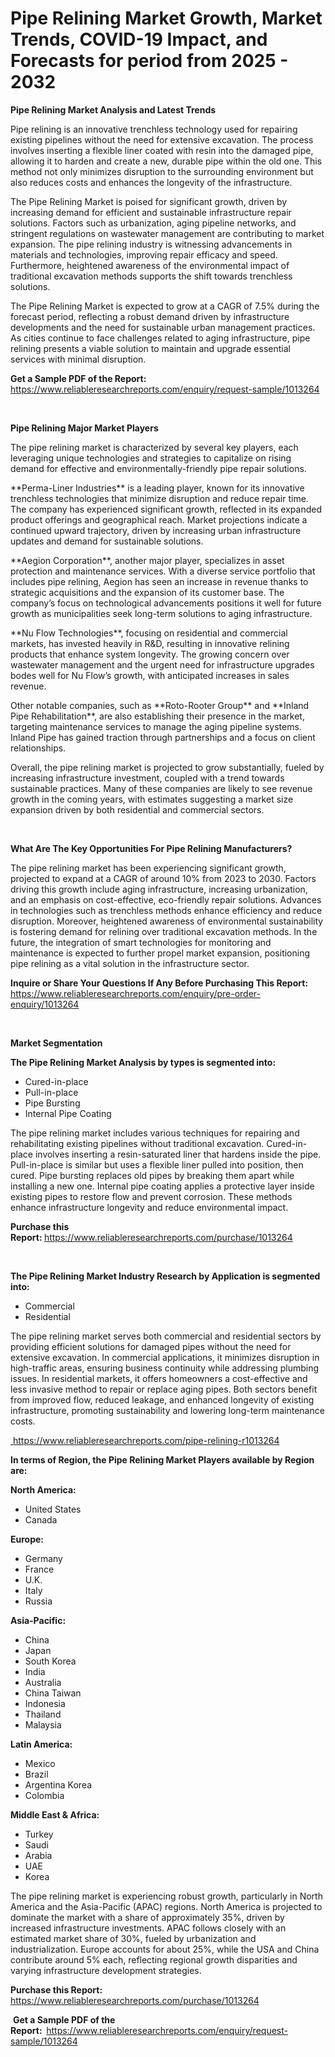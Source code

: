 <p><h1>Pipe Relining Market Growth, Market Trends, COVID-19 Impact, and Forecasts for period from 2025 - 2032</h1></p><p><strong>Pipe Relining Market Analysis and Latest Trends</strong></p>
<p><p>Pipe relining is an innovative trenchless technology used for repairing existing pipelines without the need for extensive excavation. The process involves inserting a flexible liner coated with resin into the damaged pipe, allowing it to harden and create a new, durable pipe within the old one. This method not only minimizes disruption to the surrounding environment but also reduces costs and enhances the longevity of the infrastructure.</p><p>The Pipe Relining Market is poised for significant growth, driven by increasing demand for efficient and sustainable infrastructure repair solutions. Factors such as urbanization, aging pipeline networks, and stringent regulations on wastewater management are contributing to market expansion. The pipe relining industry is witnessing advancements in materials and technologies, improving repair efficacy and speed. Furthermore, heightened awareness of the environmental impact of traditional excavation methods supports the shift towards trenchless solutions.</p><p>The Pipe Relining Market is expected to grow at a CAGR of 7.5% during the forecast period, reflecting a robust demand driven by infrastructure developments and the need for sustainable urban management practices. As cities continue to face challenges related to aging infrastructure, pipe relining presents a viable solution to maintain and upgrade essential services with minimal disruption.</p></p>
<p><strong>Get a Sample PDF of the Report:&nbsp;</strong> <a href="https://www.reliableresearchreports.com/enquiry/request-sample/1013264?utm_campaign=13&utm_medium=2&utm_source=Github&utm_content=ia&utm_term=17042025&utm_id=pipe-relining">https://www.reliableresearchreports.com/enquiry/request-sample/1013264</a></p>
<p>&nbsp;</p>
<p><strong>Pipe Relining Major Market Players</strong></p>
<p><p>The pipe relining market is characterized by several key players, each leveraging unique technologies and strategies to capitalize on rising demand for effective and environmentally-friendly pipe repair solutions. </p><p>**Perma-Liner Industries** is a leading player, known for its innovative trenchless technologies that minimize disruption and reduce repair time. The company has experienced significant growth, reflected in its expanded product offerings and geographical reach. Market projections indicate a continued upward trajectory, driven by increasing urban infrastructure updates and demand for sustainable solutions.</p><p>**Aegion Corporation**, another major player, specializes in asset protection and maintenance services. With a diverse service portfolio that includes pipe relining, Aegion has seen an increase in revenue thanks to strategic acquisitions and the expansion of its customer base. The company’s focus on technological advancements positions it well for future growth as municipalities seek long-term solutions to aging infrastructure.</p><p>**Nu Flow Technologies**, focusing on residential and commercial markets, has invested heavily in R&D, resulting in innovative relining products that enhance system longevity. The growing concern over wastewater management and the urgent need for infrastructure upgrades bodes well for Nu Flow’s growth, with anticipated increases in sales revenue.</p><p>Other notable companies, such as **Roto-Rooter Group** and **Inland Pipe Rehabilitation**, are also establishing their presence in the market, targeting maintenance services to manage the aging pipeline systems. Inland Pipe has gained traction through partnerships and a focus on client relationships.</p><p>Overall, the pipe relining market is projected to grow substantially, fueled by increasing infrastructure investment, coupled with a trend towards sustainable practices. Many of these companies are likely to see revenue growth in the coming years, with estimates suggesting a market size expansion driven by both residential and commercial sectors.</p></p>
<p>&nbsp;</p>
<p><strong>What Are The Key Opportunities For Pipe Relining Manufacturers?</strong></p>
<p><p>The pipe relining market has been experiencing significant growth, projected to expand at a CAGR of around 10% from 2023 to 2030. Factors driving this growth include aging infrastructure, increasing urbanization, and an emphasis on cost-effective, eco-friendly repair solutions. Advances in technologies such as trenchless methods enhance efficiency and reduce disruption. Moreover, heightened awareness of environmental sustainability is fostering demand for relining over traditional excavation methods. In the future, the integration of smart technologies for monitoring and maintenance is expected to further propel market expansion, positioning pipe relining as a vital solution in the infrastructure sector.</p></p>
<p><strong>Inquire or Share Your Questions If Any Before Purchasing This Report:</strong> <a href="https://www.reliableresearchreports.com/enquiry/pre-order-enquiry/1013264?utm_campaign=13&utm_medium=2&utm_source=Github&utm_content=ia&utm_term=17042025&utm_id=pipe-relining">https://www.reliableresearchreports.com/enquiry/pre-order-enquiry/1013264</a></p>
<p>&nbsp;</p>
<p><strong>Market Segmentation</strong></p>
<p><strong>The Pipe Relining Market Analysis by types is segmented into:</strong></p>
<p><ul><li>Cured-in-place</li><li>Pull-in-place</li><li>Pipe Bursting</li><li>Internal Pipe Coating</li></ul></p>
<p><p>The pipe relining market includes various techniques for repairing and rehabilitating existing pipelines without traditional excavation. Cured-in-place involves inserting a resin-saturated liner that hardens inside the pipe. Pull-in-place is similar but uses a flexible liner pulled into position, then cured. Pipe bursting replaces old pipes by breaking them apart while installing a new one. Internal pipe coating applies a protective layer inside existing pipes to restore flow and prevent corrosion. These methods enhance infrastructure longevity and reduce environmental impact.</p></p>
<p><strong>Purchase this Report:&nbsp;</strong><a href="https://www.reliableresearchreports.com/purchase/1013264?utm_campaign=13&utm_medium=2&utm_source=Github&utm_content=ia&utm_term=17042025&utm_id=pipe-relining">https://www.reliableresearchreports.com/purchase/1013264</a></p>
<p>&nbsp;</p>
<p><strong>The Pipe Relining Market Industry Research by Application is segmented into:</strong></p>
<p><ul><li>Commercial</li><li>Residential</li></ul></p>
<p><p>The pipe relining market serves both commercial and residential sectors by providing efficient solutions for damaged pipes without the need for extensive excavation. In commercial applications, it minimizes disruption in high-traffic areas, ensuring business continuity while addressing plumbing issues. In residential markets, it offers homeowners a cost-effective and less invasive method to repair or replace aging pipes. Both sectors benefit from improved flow, reduced leakage, and enhanced longevity of existing infrastructure, promoting sustainability and lowering long-term maintenance costs.</p></p>
<p><a href="https://www.reliableresearchreports.com/pipe-relining-r1013264?utm_campaign=13&utm_medium=2&utm_source=Github&utm_content=ia&utm_term=17042025&utm_id=pipe-relining">&nbsp;https://www.reliableresearchreports.com/pipe-relining-r1013264</a></p>
<p><strong>In terms of Region, the Pipe Relining Market Players available by Region are:</strong></p>
<p>
    <p> <strong> North America: </strong>
        <ul>
            <li>United States</li>
            <li>Canada</li>
        </ul>
        </p> 
    <p> <strong> Europe: </strong>
        <ul>
            <li>Germany</li>
            <li>France</li>
            <li>U.K.</li>
            <li>Italy</li>
            <li>Russia</li>
        </ul>
        </p> 
    <p> <strong> Asia-Pacific: </strong>
        <ul>
            <li>China</li>
            <li>Japan</li>
            <li>South Korea</li>
            <li>India</li>
            <li>Australia</li>
            <li>China Taiwan</li>
            <li>Indonesia</li>
            <li>Thailand</li>
            <li>Malaysia</li>
        </ul>
        </p> 
    <p> <strong> Latin America: </strong>
        <ul>
            <li>Mexico</li>
            <li>Brazil</li>
            <li>Argentina Korea</li>
            <li>Colombia</li>
        </ul>
        </p> 
    <p> <strong> Middle East & Africa: </strong>
        <ul>
            <li>Turkey</li>
            <li>Saudi</li>
            <li>Arabia</li>
            <li>UAE</li>
            <li>Korea</li>
        </ul>
    </p>
    </p>
<p><p>The pipe relining market is experiencing robust growth, particularly in North America and the Asia-Pacific (APAC) regions. North America is projected to dominate the market with a share of approximately 35%, driven by increased infrastructure investments. APAC follows closely with an estimated market share of 30%, fueled by urbanization and industrialization. Europe accounts for about 25%, while the USA and China contribute around 5% each, reflecting regional growth disparities and varying infrastructure development strategies.</p></p>
<p><strong>Purchase this Report: </strong><a href="https://www.reliableresearchreports.com/purchase/1013264?utm_campaign=13&utm_medium=2&utm_source=Github&utm_content=ia&utm_term=17042025&utm_id=pipe-relining">https://www.reliableresearchreports.com/purchase/1013264</a></p>
<p>&nbsp;<strong>Get a Sample PDF of the Report:&nbsp;&nbsp;</strong><a href="https://www.reliableresearchreports.com/enquiry/request-sample/1013264?utm_campaign=13&utm_medium=2&utm_source=Github&utm_content=ia&utm_term=17042025&utm_id=pipe-relining">https://www.reliableresearchreports.com/enquiry/request-sample/1013264</a></p>
<p><strong></strong></p>
<p><p></p><p></p><p></p></p>